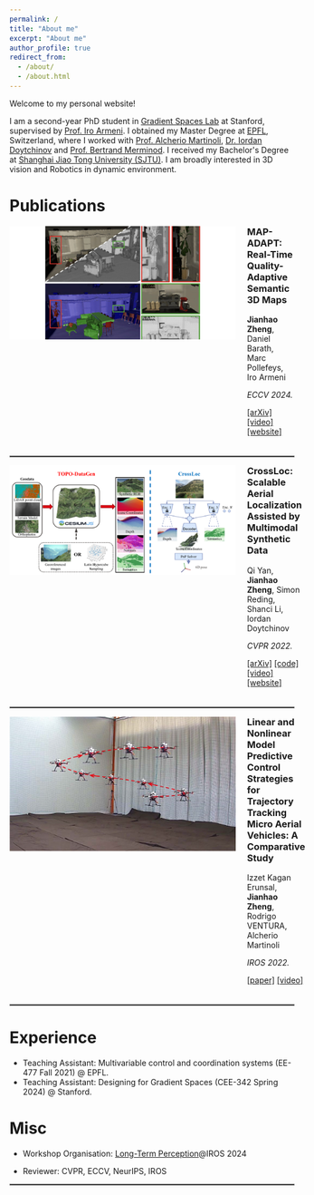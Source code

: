 ```yaml
---
permalink: /
title: "About me"
excerpt: "About me"
author_profile: true
redirect_from: 
  - /about/
  - /about.html
---
```


Welcome to my personal website!

I am a second-year PhD student in [Gradient Spaces Lab](https://gradientspaces.stanford.edu/) at Stanford, supervised by [Prof. Iro Armeni](https://ir0.github.io/). I obtained my Master Degree at [EPFL](https://www.epfl.ch/en/), Switzerland, where I worked with [Prof. Alcherio Martinoli](https://www.epfl.ch/labs/disal/people/team/alcheriomartinoli/), [Dr. Iordan Doytchinov](https://people.epfl.ch/iordan.doytchinov) and [Prof. Bertrand Merminod](https://people.epfl.ch/bertrand.merminod?lang=en). I received my Bachelor's Degree at [Shanghai Jiao Tong University (SJTU)](https://en.sjtu.edu.cn/). I am broadly interested in 3D vision and Robotics in dynamic environment.

# Publications
<div style="display: flex; align-items: flex-start; margin-bottom: 20px;">
    <div style="flex: 0 0 400px; margin-right: 20px;">
        <img src="../images/mapadapt.001.jpeg" width="400"/>
    </div>
    <div style="flex: 1;">
        <h3 style="margin-top: 0;">MAP-ADAPT: Real-Time Quality-Adaptive Semantic 3D Maps</h3>
        <p><strong>Jianhao Zheng</strong>, Daniel Barath, Marc Pollefeys, Iro Armeni</p>
        <p><em>ECCV 2024.</em></p>
        <p>
            <a href="https://arxiv.org/pdf/2406.05849">[arXiv]</a>
            <!-- <a href="https://github.com/TOPO-EPFL/CrossLoc">[code]</a> -->
            <a href="https://www.youtube.com/watch?v=MB2D2j-rJ8E&ab_channel=JianhaoZheng">[video]</a>
            <a href="https://map-adapt.github.io/">[website]</a>
        </p>
    </div>
</div>


<hr style="border:1px solid gray"/> 

<div style="display: flex; align-items: flex-start; margin-bottom: 20px;">
    <div style="flex: 0 0 400px; margin-right: 20px;">
        <img src="../images/crossloc2021.png" width="400"/>
    </div>
    <div style="flex: 1;">
        <h3 style="margin-top: 0;">CrossLoc: Scalable Aerial Localization Assisted by Multimodal Synthetic Data</h3>
        <p>Qi Yan, <strong>Jianhao Zheng</strong>, Simon Reding, Shanci Li, Iordan Doytchinov</p>
        <p><em>CVPR 2022.</em></p>
        <p>
            <a href="https://arxiv.org/abs/2112.09081">[arXiv]</a>
            <a href="https://github.com/TOPO-EPFL/CrossLoc">[code]</a>
            <a href="https://www.youtube.com/watch?v=pytRRXPFqFE">[video]</a>
            <a href="https://crossloc.github.io/">[website]</a>
        </p>
    </div>
</div>

<hr style="border:1px solid gray"/> 

<div style="display: flex; align-items: flex-start; margin-bottom: 20px;">
  <div style="flex: 0 0 400px; margin-right: 20px;">
    <img src="../images/IROS2022.png" width="400"/>
  </div>
  <div style="flex: 1;">
    <h3 style="margin-top: 0;">Linear and Nonlinear Model Predictive Control Strategies for Trajectory Tracking Micro Aerial Vehicles: A Comparative Study</h3>
    <p>Izzet Kagan Erunsal, <strong>Jianhao Zheng</strong>, Rodrigo VENTURA, Alcherio Martinoli</p>
    <p><em>IROS 2022.</em></p>
    <p>
      <a href="https://infoscience.epfl.ch/record/298847/files/IROS_22_submitted.pdf">[paper]</a>
      <a href="https://youtu.be/KQShZWSvC0s">[video]</a>
    </p>
  </div>
</div>

<hr style="border:1px solid gray"/> 

# Experience
- Teaching Assistant: Multivariable control and coordination systems (EE-477 Fall 2021) @ EPFL.
- Teaching Assistant: Designing for Gradient Spaces (CEE-342 Spring 2024) @ Stanford.

# Misc
- Workshop Organisation: [Long-Term Perception](https://mit-spark.github.io/Longterm-Perception-WS/)@IROS 2024

- Reviewer: CVPR, ECCV, NeurIPS, IROS

<hr style="border:1px solid gray"/> 